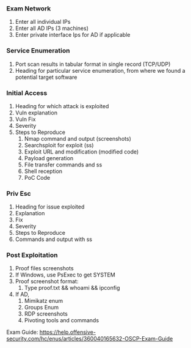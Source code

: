 ﻿
### **Exam Network**
1. Enter all individual IPs
2. Enter all AD IPs (3 machines)
3. Enter private interface Ips for AD if applicable

###  **Service Enumeration**
1. Port scan results in tabular format in single record (TCP/UDP)
2. Heading for particular service enumeration, from where we found a
potential target software

### **Initial Access**
1. Heading for which attack is exploited
2. Vuln explanation
3. Vuln Fix
4. Severity
5. Steps to Reproduce
	1. Nmap command and output (screenshots)
	2. Searchsploit for exploit (ss)
	3. Exploit URL and modification (modified code)
	4. Payload generation
	5. File transfer commands and ss
	6. Shell reception
	7. PoC Code

### **Priv Esc**
1. Heading for issue exploited
2. Explanation
3. Fix
4. Severity
5. Steps to Reproduce
6. Commands and output with ss

### **Post Exploitation**
1. Proof files screenshots
2. If Windows, use PsExec to get SYSTEM
3. Proof screenshot format:
	1. Type proof.txt && whoami && ipconfig
4. If AD,
	1. Mimikatz enum
	2. Groups Enum
	3. RDP screenshots
	4. Pivoting tools and commands

Exam Guide: https://help.offensive-security.com/hc/enus/articles/360040165632-OSCP-Exam-Guide
